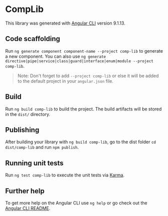 # CompLib

This library was generated with [Angular CLI](https://github.com/angular/angular-cli) version 9.1.13.

## Code scaffolding

Run `ng generate component component-name --project comp-lib` to generate a new component. You can also use `ng generate directive|pipe|service|class|guard|interface|enum|module --project comp-lib`.
> Note: Don't forget to add `--project comp-lib` or else it will be added to the default project in your `angular.json` file. 

## Build

Run `ng build comp-lib` to build the project. The build artifacts will be stored in the `dist/` directory.

## Publishing

After building your library with `ng build comp-lib`, go to the dist folder `cd dist/comp-lib` and run `npm publish`.

## Running unit tests

Run `ng test comp-lib` to execute the unit tests via [Karma](https://karma-runner.github.io).

## Further help

To get more help on the Angular CLI use `ng help` or go check out the [Angular CLI README](https://github.com/angular/angular-cli/blob/master/README.md).
